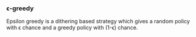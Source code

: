 
### ϵ-greedy

Epsilon greedy is a dithering based strategy which gives a random policy with ϵ chance and a greedy policy with (1-ϵ) chance.
